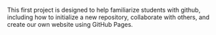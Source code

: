 This first project is designed to help familiarize students with github, including how to 
initialize a new repository, collaborate with others, and create our own website using 
GitHub Pages.
